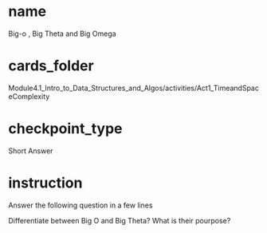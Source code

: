 # name

 Big-o , Big Theta and Big Omega

 # cards_folder

 Module4.1_Intro_to_Data_Structures_and_Algos/activities/Act1_TimeandSpaceComplexity

 # checkpoint_type

 Short Answer

 # instruction

 Answer the following question in a few lines

 Differentiate between Big O and Big Theta? What is their pourpose?
